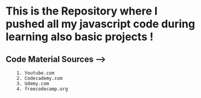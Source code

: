 # This is the Repository where I pushed all my javascript code during learning also basic projects !

## Code Material Sources --> 


        1. Youtube.com
        2. Codecademy.com
        3. Udemy.com
        4. freecodecamp.org
